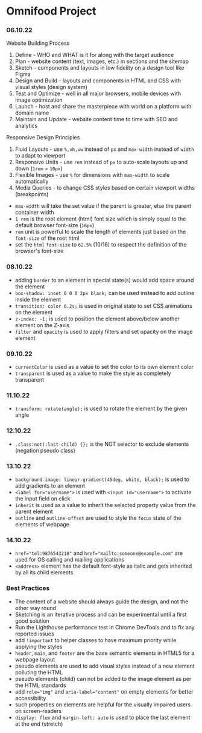 # Omnifood Project

### 06.10.22

Website Building Process

1. Define - WHO and WHAT is it for along with the target audience
2. Plan - website content (text, images, etc.) in sections and the sitemap
3. Sketch - components and layouts in low fidelity on a design tool like Figma
4. Design and Build - layouts and components in HTML and CSS with visual styles (design system)
5. Test and Optimize - well in all major browsers, mobile devices with image optimization
6. Launch - host and share the masterpiece with world on a platform with domain name
7. Maintain and Update - website content time to time with SEO and analytics

Responsive Design Principles

1. Fluid Layouts - use `%,vh,vw` instead of `px` and `max-width` instead of `width` to adapt to viewport
2. Responsive Units - use `rem` instead of `px` to auto-scale layouts up and down (`1rem` = `10px`)
3. Flexible Images - use `%` for dimensions with `max-width` to scale automatically
4. Media Queries - to change CSS styles based on certain viewport widths (breakpoints)

- `max-width` will take the set value if the parent is greater, else the parent container width
- `1 rem` is the root element (html) font size which is simply equal to the default browser font-size (`16px`)
- `rem` unit is powerful to scale the length of elements just based on the `font-size` of the root html
- set the `html` `font-size` to `62.5%` (10/16) to respect the definition of the browser's font-size

### 08.10.22

- adding `border` to an element in special state(s) would add space around the element
- `box-shadow: inset 0 0 0 2px black;` can be used instead to add outline inside the element
- `transition: color 0.2s;` is used in original state to set CSS animations on the element
- `z-index: -1;` is used to position the element above/below another element on the Z-axis
- `filter` and `opacity` is used to apply filters and set opacity on the image element

### 09.10.22

- `currentColor` is used as a value to set the color to its own element color
- `transparent` is used as a value to make the style as completely transparent

### 11.10.22

- `transform: rotate(angle);` is used to rotate the element by the given angle

### 12.10.22

- `.class:not(:last-child) {};` is the NOT selector to exclude elements (negation pseudo class)

### 13.10.22

- `background-image: linear-gradient(45deg, white, black);` is used to add gradients to an element
- `<label for="username">` is used with `<input id="username">` to activate the input field on click
- `inherit` is used as a value to inherit the selected property value from the parent element
- `outline` and `outline-offset` are used to style the `focus` state of the elements of webpage

### 14.10.22

- `href="tel:9876543210"` and `href="mailto:someone@example.com"` are used for OS calling and mailing applications
- `<address>` element has the default font-style as italic and gets inherited by all its child elements

### Best Practices

- The content of a website should always guide the design, and not the other way round
- Sketching is an iterative process and can be experimental until a first good solution
- Run the Lighthouse performance test in Chrome DevTools and to fix any reported issues
- add `!important` to helper classes to have maximum priority while applying the styles
- `header`, `main`, and `footer` are the base semantic elements in HTML5 for a webpage layout
- pseudo elements are used to add visual styles instead of a new element polluting the HTML
- pseudo elements (child) can not be added to the image element as per the HTML standards
- add `role="img"` and `aria-label="content"` on empty elements for better accessibility
- such properties on elements are helpful for the visually impaired users on screen-readers
- `display: flex` and `margin-left: auto` is used to place the last element at the end (stretch)
